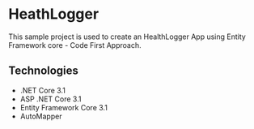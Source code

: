 # HeathLogger
This sample project is used to create an HealthLogger App using Entity Framework core - Code First Approach.

## Technologies

* .NET Core 3.1
* ASP .NET Core 3.1
* Entity Framework Core 3.1
* AutoMapper
